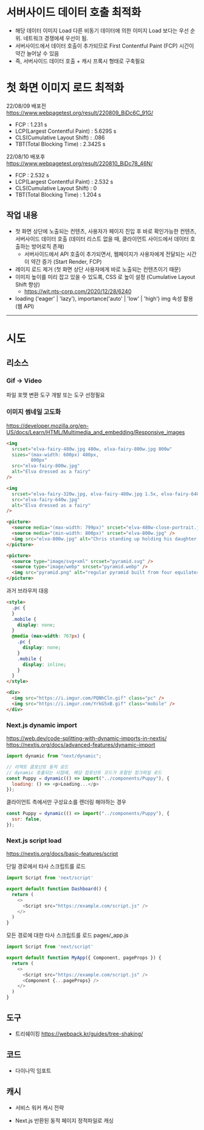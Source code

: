 # 서버사이드 데이터 호출 최적화

- 해당 데이터 이미지 Load 다른 비동기 데이터에 의한 이미지 Load 보다는 우선 순위. 네트워크 경쟁에세 우선이 됨.
- 서버사이드에서 데이터 호출이 추가되므로 First Contentful Paint (FCP) 시간이 약간 늘어날 수 있음
- 즉, 서버사이드 데이터 호출 + 캐시 프록시 형태로 구축필요

# 첫 화면 이미지 로드 최적화

22/08/09 배포전  
https://www.webpagetest.org/result/220809_BiDc6C_91G/

- FCP : 1.231 s
- LCP(Largest Contentful Paint) : 5.629S s
- CLS(Cumulative Layout Shift) : .086
- TBT(Total Blocking Time) : 2.342S s

22/08/10 배포후  
https://www.webpagetest.org/result/220810_BiDc78_46N/

- FCP : 2.532 s
- LCP(Largest Contentful Paint) : 2.532 s
- CLS(Cumulative Layout Shift) : 0
- TBT(Total Blocking Time) : 1.204 s

## 작업 내용

- 첫 화면 상단에 노출되는 컨텐츠, 사용자가 페이지 진입 후 바로 확인가능한 컨텐츠, 서버사이드 데이터 호출 (데이터 리스트 없을 때, 클라이언트 사이드에서 데이터 호출하는 방어로직 존재)
  - 서버사이드에서 API 호출이 추가되면서, 웹페이지가 사용자에게 전달되는 시간이 약간 증가 (Start Render, FCP)
- 레이지 로드 제거 (첫 화면 상단 사용자에게 바로 노출되는 컨텐츠이기 때문)
- 이미지 높이를 미리 잡고 있을 수 있도록, CSS 로 높이 설정 (Cumulative Layout Shift 향상)
  - https://wit.nts-corp.com/2020/12/28/6240
- loading ('eager' | 'lazy'), importance('auto' | 'low' | 'high') img 속성 활용 (웹 API)

---

# 시도

## 리소스

### Gif -> Video
  파일 포맷 변환 도구 개발 또는 도구 선정필요

### 이미지 썸네일 고도화  
  https://developer.mozilla.org/en-US/docs/Learn/HTML/Multimedia_and_embedding/Responsive_images

```html
<img
  srcset="elva-fairy-480w.jpg 480w, elva-fairy-800w.jpg 800w"
  sizes="(max-width: 600px) 480px,
         800px"
  src="elva-fairy-800w.jpg"
  alt="Elva dressed as a fairy"
/>

<img
  srcset="elva-fairy-320w.jpg, elva-fairy-480w.jpg 1.5x, elva-fairy-640w.jpg 2x"
  src="elva-fairy-640w.jpg"
  alt="Elva dressed as a fairy"
/>
```

```html
<picture>
  <source media="(max-width: 799px)" srcset="elva-480w-close-portrait.jpg" />
  <source media="(min-width: 800px)" srcset="elva-800w.jpg" />
  <img src="elva-800w.jpg" alt="Chris standing up holding his daughter Elva" />
</picture>

<picture>
  <source type="image/svg+xml" srcset="pyramid.svg" />
  <source type="image/webp" srcset="pyramid.webp" />
  <img src="pyramid.png" alt="regular pyramid built from four equilateral triangles" />
</picture>
```

과거 브라우저 대응

```html
<style>
  .pc {
  }
  .mobile {
    display: none;
  }
  @media (max-width: 767px) {
    .pc {
      display: none;
    }
    .mobile {
      display: inline;
    }
  }
</style>

<div>
  <img src="https://i.imgur.com/PQNhCln.gif" class="pc" />
  <img src="https://i.imgur.com/YrkG5xB.gif" class="mobile" />
</div>
```

### Next.js dynamic import
https://web.dev/code-splitting-with-dynamic-imports-in-nextjs/  
https://nextjs.org/docs/advanced-features/dynamic-import 

```javascript
import dynamic from "next/dynamic";

// 리액트 콤포넌트 동적 로드
// dynamic 호출되는 시점에, 해당 컴포넌트 코드가 포함된 청크파일 로드
const Puppy = dynamic(() => import("../components/Puppy"), {
  loading: () => <p>Loading...</p>
});
```

클라이언트 측에서만 구성요소를 렌더링 해야하는 경우
```javascript
const Puppy = dynamic(() => import("../components/Puppy"), {
  ssr: false,
});
```

### Next.js script load
https://nextjs.org/docs/basic-features/script 

단일 경로에서 타사 스크립트를 로드
```javascript
import Script from 'next/script'

export default function Dashboard() {
  return (
    <>
      <Script src="https://example.com/script.js" />
    </>
  )
}
```

모든 경로에 대한 타사 스크립트를 로드 
pages/_app.js
```javascript
import Script from 'next/script'

export default function MyApp({ Component, pageProps }) {
  return (
    <>
      <Script src="https://example.com/script.js" />
      <Component {...pageProps} />
    </>
  )
}
```


## 도구

- 트리쉐이킹
https://webpack.kr/guides/tree-shaking/   

## 코드

- 다이나믹 임포트

## 캐시

- 서비스 워커 캐시 전략

- Next.js 반환된 동적 페이지 정적파일로 캐싱
